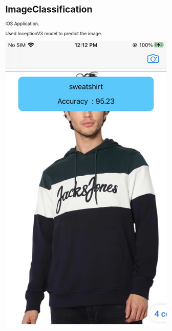 # ImageClassification

IOS Application.

Used InceptionV3 model to predict the image.

![ImageClassification](result.JPG)
